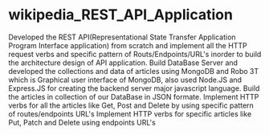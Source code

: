 # wikipedia_REST_API_Application 
Developed the REST API(Representational State Transfer Application Program Interface application) from scratch and implement all the HTTP request verbs and specific pattern of Routs/Endpoints/URL's inorder to build the architecture design of API application.
Build DataBase Server and developed the collections and data of articles using MongoDB and Robo 3T which is Graphical user interface of MongoDB, also used Node.JS and Express.JS for creating the backend server major javascript language.
Build the articles in collection of our DataBase in JSON formate.
Implement HTTP verbs for all the articles like Get, Post and Delete by using specific pattern of routes/endpoints URL's 
Implement HTTP verbs for specific articles like Put, Patch and Delete using endpoints URL's

